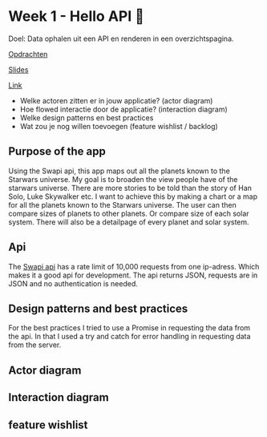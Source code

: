 # Week 1 - Hello API 🐒

Doel: Data ophalen uit een API en renderen in een overzichtspagina.

[Opdrachten](https://drive.google.com/open?id=1OVhWQNaCgSluYviTKKWcApkyPd23xow1PiExb8GYANM)

[Slides](https://drive.google.com/open?id=1Rjl9xqXoKniQSRJPdkU1O5YwWC33SJK8KiV0a-H_xZU)

[Link](https://techdemo.github.io/web-app-from-scratch-18-19/)

- Welke actoren zitten er in jouw applicatie? (actor diagram)
- Hoe flowed interactie door de applicatie? (interaction diagram)
- Welke design patterns en best practices
- Wat zou je nog willen toevoegen (feature wishlist / backlog)

## Purpose of the app

Using the Swapi api, this app maps out all the planets known to the Starwars universe.
My goal is to broaden the view people have of the starwars universe. There are more stories to be told than the story of Han Solo, Luke Skywalker etc. I want to achieve this by making a chart or a map for all the planets known to the Starwars universe.
The user can then compare sizes of planets to other planets. Or compare size of each solar system. There will also be a detailpage of every planet and solar system.

## Api

The [Swapi api](https://swapi.co/) has a rate limit of 10,000 requests from one ip-adress. Which makes it a good api for development. The api returns JSON, requests are in JSON and no authentication is needed.

## Design patterns and best practices

For the best practices I tried to use a Promise in requesting the data from the api. In that I used a try and catch for error handling in requesting data from the server.

## Actor diagram

## Interaction diagram

## feature wishlist
